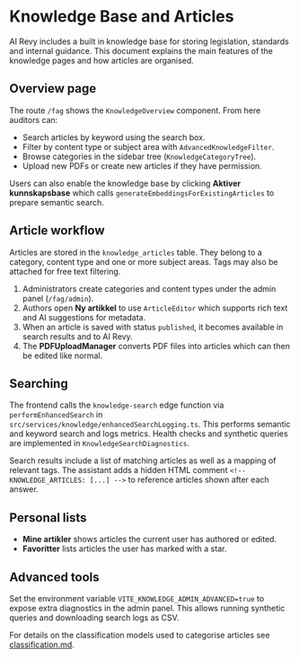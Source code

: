 # Knowledge Base and Articles

AI Revy includes a built in knowledge base for storing legislation, standards and internal guidance. This document explains the main features of the knowledge pages and how articles are organised.

## Overview page

The route `/fag` shows the `KnowledgeOverview` component. From here auditors can:

- Search articles by keyword using the search box.
- Filter by content type or subject area with `AdvancedKnowledgeFilter`.
- Browse categories in the sidebar tree (`KnowledgeCategoryTree`).
- Upload new PDFs or create new articles if they have permission.

Users can also enable the knowledge base by clicking **Aktiver kunnskapsbase** which calls `generateEmbeddingsForExistingArticles` to prepare semantic search.

## Article workflow

Articles are stored in the `knowledge_articles` table. They belong to a category, content type and one or more subject areas. Tags may also be attached for free text filtering.

1. Administrators create categories and content types under the admin panel (`/fag/admin`).
2. Authors open **Ny artikkel** to use `ArticleEditor` which supports rich text and AI suggestions for metadata.
3. When an article is saved with status `published`, it becomes available in search results and to AI Revy.
4. The **PDFUploadManager** converts PDF files into articles which can then be edited like normal.

## Searching

The frontend calls the `knowledge-search` edge function via `performEnhancedSearch` in `src/services/knowledge/enhancedSearchLogging.ts`. This performs semantic and keyword search and logs metrics. Health checks and synthetic queries are implemented in `KnowledgeSearchDiagnostics`.

Search results include a list of matching articles as well as a mapping of relevant tags. The assistant adds a hidden HTML comment `<!-- KNOWLEDGE_ARTICLES: [...] -->` to reference articles shown after each answer.

## Personal lists

- **Mine artikler** shows articles the current user has authored or edited.
- **Favoritter** lists articles the user has marked with a star.

## Advanced tools

Set the environment variable `VITE_KNOWLEDGE_ADMIN_ADVANCED=true` to expose extra diagnostics in the admin panel. This allows running synthetic queries and downloading search logs as CSV.

For details on the classification models used to categorise articles see [classification.md](classification.md).

